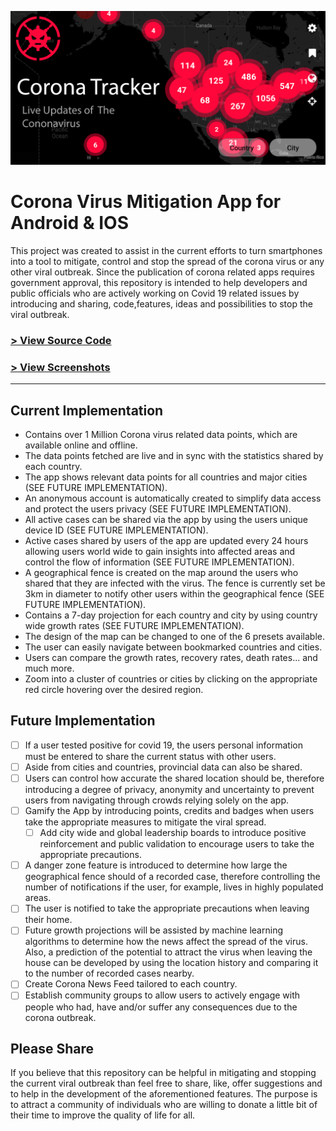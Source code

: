 ![Banner](/assets/banner.png)

# Corona Virus Mitigation App for Android & IOS

This project was created to assist in the current efforts to turn smartphones into a tool to mitigate, control and stop the spread of the corona virus or any other viral outbreak.
Since the publication of corona related apps requires government approval, this repository is intended to help developers and public officials who are actively working on Covid 19 related issues by introducing and sharing, code,features, ideas and possibilities to stop the viral outbreak. 

### [> View Source Code ](AppCode)
### [> View Screenshots](screenshots)
<hr />

## Current Implementation 

- Contains over 1 Million Corona virus related data points, which are available online and offline. 
- The data points fetched are live and in sync with the statistics shared by each country.
- The app shows relevant data points for all countries and major cities (SEE FUTURE IMPLEMENTATION). 
- An anonymous account is automatically created to simplify data access and protect the users privacy (SEE FUTURE IMPLEMENTATION).
- All active cases can be shared via the app by using the users unique device ID (SEE FUTURE IMPLEMENTATION). 
- Active cases shared by users of the app are updated every 24 hours allowing users world wide to gain insights into affected areas and control the flow of information (SEE FUTURE IMPLEMENTATION).
- A geographical fence is created on the map around the users who shared that they are infected with the virus. The fence is currently set be 3km in diameter to notify other users within the geographical fence (SEE FUTURE IMPLEMENTATION).
- Contains a 7-day projection for each country and city by using country wide growth rates (SEE FUTURE IMPLEMENTATION).
- The design of the map can be changed to one of the 6 presets available.
- The user can easily navigate between bookmarked countries and cities.
- Users can compare the growth rates, recovery rates, death rates... and much more.
- Zoom into a cluster of countries or cities by clicking on the appropriate red circle hovering over the desired region.  


## Future Implementation
- [ ] If a user tested positive for covid 19, the users personal information must be entered to share the current status with other users.
- [ ] Aside from cities and countries, provincial data can also be shared.
- [ ] Users can control how accurate the shared location should be, therefore introducing a degree of privacy, anonymity and uncertainty to prevent users from navigating through crowds relying solely on the app.  
- [ ] Gamify the App by introducing points, credits and badges when users take the appropriate measures to mitigate the viral spread. 
    - [ ] Add city wide and global leadership boards to introduce positive reinforcement and public validation to encourage users to take the appropriate precautions. 
- [ ] A danger zone feature is introduced to determine how large the geographical fence should of a recorded case, therefore controlling the number of notifications if the user, for example, lives in highly populated areas.
- [ ] The user is notified to take the appropriate precautions when leaving their home.
- [ ] Future growth projections will be assisted by machine learning algorithms to determine how the news affect the spread of the virus. Also, a prediction of  the potential to attract the virus when leaving the house can be developed by using the location history and comparing it to the number of recorded cases nearby. 
- [ ] Create Corona News Feed tailored to each country.
- [ ] Establish community groups to allow users to actively engage with people who had, have and/or suffer any consequences due to the corona outbreak. 

## Please Share

If you believe that this repository can be helpful in mitigating and stopping the current viral outbreak than feel free to share, like, offer suggestions and to help in the development of the aforementioned features. The purpose is to attract a community of individuals who are willing to donate a little bit of their time to improve the quality of life for all. 
